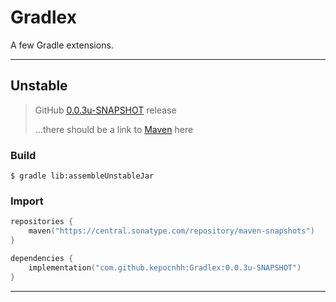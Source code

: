 # Gradlex
A few Gradle extensions.

---

## Unstable

> GitHub [0.0.3u-SNAPSHOT](https://github.com/StanleyProjects/Gradlex/releases/tag/0.0.3u-SNAPSHOT) release
>
> ...there should be a link to [Maven](https://central.sonatype.com) here

### Build
```
$ gradle lib:assembleUnstableJar
```

### Import
```kotlin
repositories {
    maven("https://central.sonatype.com/repository/maven-snapshots")
}

dependencies {
    implementation("com.github.kepocnhh:Gradlex:0.0.3u-SNAPSHOT")
}
```

---
